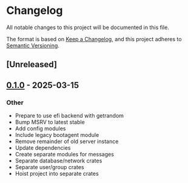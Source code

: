 # Changelog

All notable changes to this project will be documented in this file.

The format is based on [Keep a Changelog](https://keepachangelog.com/en/1.0.0/),
and this project adheres to [Semantic Versioning](https://semver.org/spec/v2.0.0.html).

## [Unreleased]

## [0.1.0](https://github.com/fossable/sandpolis/releases/tag/sandpolis-snapshot-v0.1.0) - 2025-03-15

### Other

- Prepare to use efi backend with getrandom
- Bump MSRV to latest stable
- Add config modules
- Include legacy bootagent module
- Remove remainder of old server instance
- Update dependencies
- Create separate modules for messages
- Separate database/network crates
- Separate user/group crates
- Hoist project into separate crates
